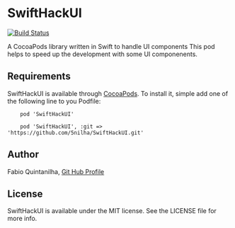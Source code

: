 # SwiftHackUI

[![Build Status](https://travis-ci.com/5nilha/SwiftHackUI.svg?branch=main)](https://travis-ci.com/github/5nilha)

A CocoaPods library written in Swift to handle UI components
This pod helps to speed up the development with some UI componenents.


## Requirements

SwiftHackUI is available through [CocoaPods](https://cocoapods.org). To install it, simple add one of the following line to you Podfile:

        pod 'SwiftHackUI'
    
        pod 'SwiftHackUI', :git => 'https://github.com/5nilha/SwiftHackUI.git'

## Author

Fabio Quintanilha, [Git Hub Profile](https://github.com/5nilha)

## License
SwiftHackUI is available under the MIT license. See the LICENSE file for more info.
